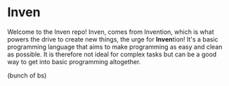 # Inven
Welcome to the Inven repo! Inven, comes from Invention, which is what powers the drive to create new things, the urge for **Inven**tion! It's a basic programming language that aims to make programming as easy and clean as possible. It is therefore not ideal for complex tasks but can be a good way to get into basic programming altogether. 


(bunch of bs)

